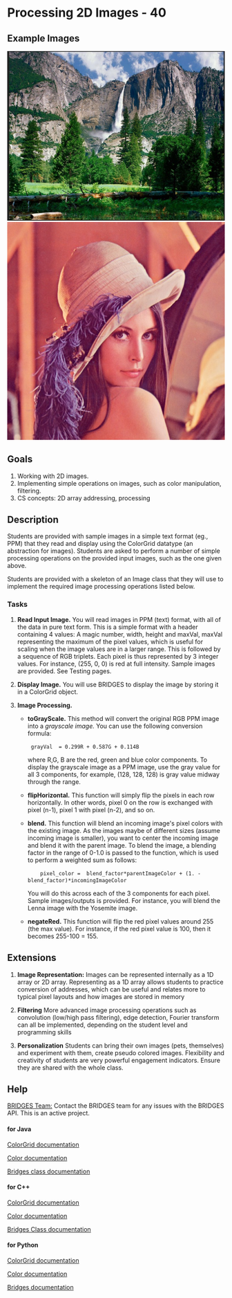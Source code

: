 # Processing 2D Images - 40

## Example Images

<img src="./figures/yosemite.jpg" alt="Example Image" width="550px" /> 
<img src="./figures/Lenna.jpg" alt="Example Image" width="550px" />

 ## Goals

1. Working with 2D images.
2. Implementing simple operations on images, such as color manipulation, 
	filtering.
3. CS concepts: 2D array addressing, processing

## Description
Students are provided with sample images in a simple text format (eg., PPM) 
that they read and display using the ColorGrid datatype (an abstraction for 
images). Students are asked to perform a number of simple processing 
operations on the provided input images, such as the one given above. 

Students are provided with a skeleton of an Image class that they will use
to implement the required image processing operations listed below.
 
### Tasks

1. **Read Input Image.** You will read images in PPM (text) format, with all 
	of the data in pure text form. This is a simple format with a header 
	containing 4 values: A magic number, width, height and maxVal,  maxVal 
	representing the maximum of the pixel values, which is useful for 
	scaling when the image values are in a larger range. This is followed 
	by a  sequence of RGB triplets. Each pixel is thus represented by 3 
	integer values. For instance, (255, 0, 0) is red at full  intensity.
	Sample images are provided. See  Testing pages.  
2. **Display Image.** You will use BRIDGES to display the image by storing it in
	a ColorGrid object.
3. **Image Processing.**

	 * **toGrayScale.** This method will convert the original RGB PPM image into a 
		*grayscale image.*  You can use the following conversion formula: 

			grayVal  = 0.299R + 0.587G + 0.114B

		where R,G, B are the red, green and blue color components. To display 
		the grayscale image as a PPM image, use the gray value for all 3 
		components,  for example, (128, 128, 128) is gray value midway through 
		the range.

	 * **flipHorizontal.** This function will simply flip the pixels in each 
		row horizontally. In other words, pixel 0 on the row is exchanged 
		with pixel (n-1),  pixel 1 with pixel (n-2), and so on.
	
	 * **blend.** This function will blend an incoming image's pixel colors 
		with the  existing image. As the images maybe of different sizes 
		(assume incoming image is smaller), you want to center the incoming 
		image and blend it with the parent image. To blend the image, a 
		blending factor in the range of 0-1.0 is passed to the function, 
		which is used to perform a weighted sum as follows:

               pixel_color =  blend_factor*parentImageColor + (1. - blend_factor)*incomingImageColor

		You will do this across each of the 3 components for each pixel. 
		Sample images/outputs is provided.  For instance, you will blend the 
		Lenna image  with  the Yosemite image. 

	 * **negateRed.** This function will flip the red pixel values around 255 
		(the max value). For instance, if the red pixel value is 100, 
		then it becomes 255-100 = 155.


## Extensions

1. **Image Representation:** Images can be represented internally as a 1D array
	or 2D array. Representing as a 1D array  allows students to practice 
	conversion of addresses, which can be useful and relates more to typical
	pixel layouts and how images are stored in memory

2. **Filtering** More advanced image processing operations such as convolution
	(low/high pass filtering), edge detection, Fourier transform can all be
	implemented, depending on the student level and programming skills 

3. **Personalization** Students can bring their own images (pets, themselves)
	and experiment with them, create pseudo colored images. Flexibility and
	creativity of students are very powerful engagement indicators. Ensure
	they are shared with the whole class.

## Help

[BRIDGES Team:](http://bridgesuncc.github.io/) Contact the BRIDGES team for any 
issues with the BRIDGES API. This is an active project.


#### for Java


[ColorGrid documentation](http://bridgesuncc.github.io/doc/java-api/current/html/classbridges_1_1base_1_1_color_grid.html)

[Color documentation](http://bridgesuncc.github.io/doc/java-api/current/html/classbridges_1_1base_1_1_color.html)

[Bridges class documentation](http://bridgesuncc.github.io/doc/java-api/current/html/classbridges_1_1connect_1_1_bridges.html)

#### for C++

[ColorGrid documentation](http://bridgesuncc.github.io/doc/cxx-api/current/html/classbridges_1_1datastructure_1_1_color_grid.html)

[Color documentation](http://bridgesuncc.github.io/doc/cxx-api/current/html/classbridges_1_1datastructure_1_1_color.html)

[Bridges Class documentation](http://bridgesuncc.github.io/doc/cxx-api/current/html/classbridges_1_1_bridges.html)


#### for Python

[ColorGrid documentation](http://bridgesuncc.github.io/doc/python-api/current/html/classbridges_1_1color__grid_1_1_color_grid.html)

[Color documentation](http://bridgesuncc.github.io/doc/python-api/current/html/classbridges_1_1color_1_1_color.html)

[Bridges documentation](http://bridgesuncc.github.io/doc/python-api/current/html/classbridges_1_1bridges_1_1_bridges.html)

